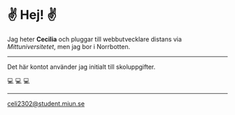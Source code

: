 # :v: Hej! :v:

Jag heter **Cecilia** och pluggar till webbutvecklare distans via *Mittuniversitetet*, men jag bor i Norrbotten.
____
Det här kontot använder jag initialt till skoluppgifter.

:computer: :computer: :computer: 
____

celi2302@student.miun.se 
